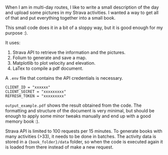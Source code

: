 When I am in multi-day routes, I like to write a small 
description of the day and upload some pictures in my 
Strava activities. I wanted a way to get all of that and put
everything together into a small book. 

This small code does it in a bit of a sloppy way, but it is 
good enough for my purpose :). 

It uses:

1. Strava API to retrieve the information and the pictures.
2. Folium to generate and save a map.
3. Matplotlib to plot velocity and elevation. 
4. LaTex to compile a pdf document. 

A `.env` file that contains the API credentials is necessary. 

```
CLIENT_ID = "xxxxxx"
CLIENT_SECRET = "xxxxxxxxx"
REFRESH_TOKEN = "xxxxxxxxx"
``` 

`output_example.pdf` shows the result obtained from the code. 
The formatting and structure of the document is very minimal, but
should be enough to apply some minor tweaks manually and end up
with a good memory book :). 

Strava API is limited to 100 requests per 15 minutes. To generate books
with many activities (>33), it needs to be done in batches. The activity data is stored in a 
`{book_folder}/data` folder, so when the code is executed again 
it is loaded from there instead of make a new request. 


